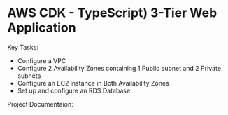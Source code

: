 # AWS CDK - TypeScript)  3-Tier Web Application

Key Tasks:

- Configure a VPC
- Configure 2 Availability Zones containing 1 Public subnet and  2 Private subnets
- Configure  an EC2 instance in Both Availability Zones
- Set up and configure an RDS Database

Project Documentaion:

